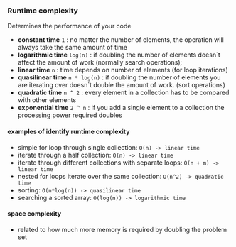 ### Runtime complexity

Determines the performance of your code

 - **constant time** `1` : no matter the number of elements, the operation will always take the same amount of time
 - **logarithmic time** `log(n)` : if doubling the number of elements doesn`t affect the amount of work (normally search operations);
 - **linear time** `n` : time depends on number of elements (for loop iterations)
 - **quasilinear time** `n * log(n)` : if doubling the number of elements you are iterating over doesn`t double the amount of work. (sort operations)
 - **quadratic time** `n ^ 2` : every element in a collection has to be compared with other elements
 - **exponential time** `2 ^ n` : if you add a single element to a collection the processing power required doubles


#### examples of identify runtime complexity
 - simple for loop through single collection: `O(n) -> linear time`
 - iterate through a half collection: `O(n) -> linear time`
 - iterate through different collections with separate loops: `O(n + m) -> linear time`
 - nested for loops iterate over the same collection: `O(n^2) -> quadratic time`
 - sorting: `O(n*log(n)) -> quasilinear time`
 - searching a sorted array: `O(log(n)) -> logarithmic time`

 #### space complexity
  - related to how much more memory is required by doubling the problem set